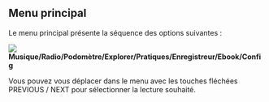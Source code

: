 ﻿## Menu principal 

Le menu principal présente la séquence des options suivantes : 


![](http://static.energysistem.com/images/manuals/39052/543fce8a833e7.jpg)
**Musique/Radio/Podomètre/Explorer/Pratiques/Enregistreur/Ebook/Config** 

Vous pouvez vous déplacer dans le menu avec les touches fléchées PREVIOUS / NEXT pour sélectionner la lecture souhaité. 
